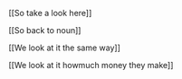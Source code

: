 [[So take a look here]]

[[So back to noun]]

[[We look at it the same way]]

[[We look at it howmuch money they make]]